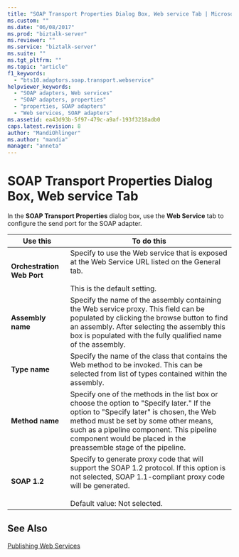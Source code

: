```yaml
---
title: "SOAP Transport Properties Dialog Box, Web service Tab | Microsoft Docs"
ms.custom: ""
ms.date: "06/08/2017"
ms.prod: "biztalk-server"
ms.reviewer: ""
ms.service: "biztalk-server"
ms.suite: ""
ms.tgt_pltfrm: ""
ms.topic: "article"
f1_keywords: 
  - "bts10.adaptors.soap.transport.webservice"
helpviewer_keywords: 
  - "SOAP adapters, Web services"
  - "SOAP adapters, properties"
  - "properties, SOAP adapters"
  - "Web services, SOAP adapters"
ms.assetid: ea43d93b-5f97-479c-a9af-193f3218adb0
caps.latest.revision: 8
author: "MandiOhlinger"
ms.author: "mandia"
manager: "anneta"
---
```

# SOAP Transport Properties Dialog Box, Web service Tab
In the **SOAP Transport Properties** dialog box, use the **Web Service** tab to configure the send port for the SOAP adapter.  
  
|Use this|To do this|  
|--------------|----------------|  
|**Orchestration Web Port**|Specify to use the Web service that is exposed at the Web Service URL listed on the General tab.<br /><br /> This is the default setting.|  
|**Assembly name**|Specify the name of the assembly containing the Web service proxy. This field can be populated by clicking the browse button to find an assembly. After selecting the assembly this box is populated with the fully qualified name of the assembly.|  
|**Type name**|Specify the name of the class that contains the Web method to be invoked. This can be selected from list of types contained within the assembly.|  
|**Method name**|Specify one of the methods in the list box or choose the option to "Specify later." If the option to "Specify later" is chosen, the Web method must be set by some other means, such as a pipeline component. This pipeline component would be placed in the preassemble stage of the pipeline.|  
|**SOAP 1.2**|Specify to generate proxy code that will support the SOAP 1.2 protocol. If this option is not selected, SOAP 1.1-compliant proxy code will be generated.<br /><br /> Default value: Not selected.|  
  
## See Also  
 [Publishing Web Services](../core/publishing-web-services.md)